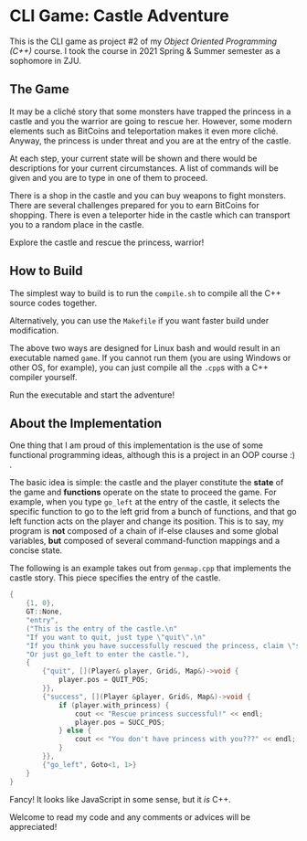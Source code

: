 # CLI Game: Castle Adventure

This is the CLI game as project #2 of my *Object Oriented Programming (C++)* course. I took the course in 2021 Spring & Summer semester as a sophomore in ZJU.

## The Game

It may be a cliché story that some monsters have trapped the princess in a castle and you the warrior are going to rescue her. However, some modern elements such as BitCoins and teleportation makes it even more cliché. Anyway, the princess is under threat and you are at the entry of the castle.

At each step, your current state will be shown and there would be descriptions for your current circumstances. A list of commands will be given and you are to type in one of them to proceed.

There is a shop in the castle and you can buy weapons to fight monsters. There are several challenges prepared for you to earn BitCoins for shopping. There is even a teleporter hide in the castle which can transport you to a random place in the castle.

Explore the castle and rescue the princess, warrior!

## How to Build

The simplest way to build is to run the `compile.sh` to compile all the C++ source codes together.

Alternatively, you can use the `Makefile` if you want faster build under modification.

The above two ways are designed for Linux bash and would result in an executable named `game`. If you cannot run them (you are using Windows or other OS, for example), you can just compile all the `.cpp`s with a C++ compiler yourself.

Run the executable and start the adventure!

## About the Implementation

One thing that I am proud of this implementation is the use of some functional programming ideas, although this is a project in an OOP course :) .

The basic idea is simple: the castle and the player constitute the **state** of the game and **functions** operate on the state to proceed the game. For example, when you type `go_left` at the entry of the castle, it selects the specific function to go to the left grid from a bunch of functions, and that go left function acts on the player and change its position. This is to say, my program is **not** composed of a chain of if-else clauses and some global variables, **but** composed of several command-function mappings and a concise state.

The following is an example takes out from `genmap.cpp` that implements the castle story. This piece specifies the entry of the castle.

```c++
{
	{1, 0},
	GT::None,
	"entry",
	("This is the entry of the castle.\n"
	"If you want to quit, just type \"quit\".\n"
	"If you think you have successfully rescued the princess, claim \"success\".\n"
	"Or just go_left to enter the castle."),
	{
		{"quit", [](Player& player, Grid&, Map&)->void {
			player.pos = QUIT_POS;
		}},
		{"success", [](Player &player, Grid&, Map&)->void {
			if (player.with_princess) {
				cout << "Rescue princess successful!" << endl;
				player.pos = SUCC_POS;
			} else {
				cout << "You don't have princess with you???" << endl;
			}
		}},
		{"go_left", Goto<1, 1>}
	}
}
```

Fancy! It looks like JavaScript in some sense, but it *is* C++.

Welcome to read my code and any comments or advices will be appreciated!